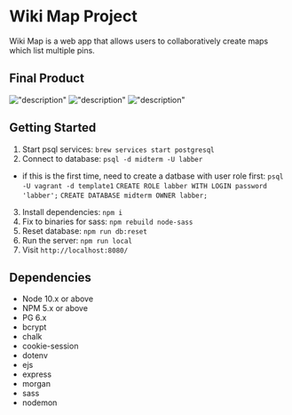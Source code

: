 # Wiki Map Project

Wiki Map is a web app that allows users to collaboratively create maps which list multiple pins.

## Final Product

!["description"](url)
!["description"](url)
!["description"](url)


## Getting Started

1. Start psql services: `brew services start postgresql`
2. Connect to database: `psql -d midterm -U labber`
  - if this is the first time, need to create a datbase with user role first: 
  `psql -U vagrant -d template1`
  `CREATE ROLE labber WITH LOGIN password 'labber';`
  `CREATE DATABASE midterm OWNER labber;`
3. Install dependencies: `npm i`
4. Fix to binaries for sass: `npm rebuild node-sass`
5. Reset database: `npm run db:reset`
7. Run the server: `npm run local`
8. Visit `http://localhost:8080/`

## Dependencies
- Node 10.x or above
- NPM 5.x or above
- PG 6.x
- bcrypt
- chalk
- cookie-session
- dotenv
- ejs
- express
- morgan
- sass
- nodemon
